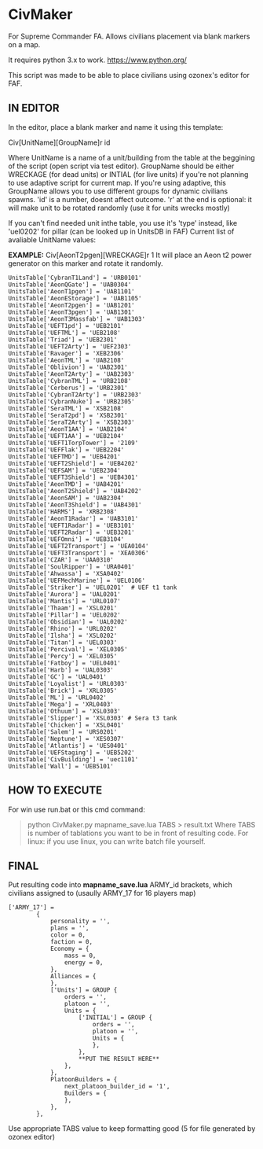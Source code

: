 # CivMaker
For Supreme Commander FA. Allows civilians placement via blank markers on a map.

It requires python 3.x to work. https://www.python.org/

This script was made to be able to place civilians using ozonex's editor for FAF.

## IN EDITOR

In the editor, place a blank marker and name it using this template:

Civ[UnitName][GroupName]r id

Where UnitName is a name of a unit/building from the table at the beggining of the script (open script via test editor).
GroupName should be either WRECKAGE (for dead units) or INTIAL (for live units) if you're not planning to use adaptive script for current map. If you're using adaptive, this GroupName allows you to use different groups for dynamic civilians spawns. 'id' is a number, doesnt affect outcome. 'r' at the end is optional: it will make unit to be rotated randomly (use it for units wrecks mostly)

If you can't find needed unit inthe table, you use it's 'type' instead, like 'uel0202' for pillar (can be looked up in UnitsDB in FAF)
Current list of avaliable UnitName values:

**EXAMPLE:** Civ[AeonT2pgen][WRECKAGE]r 1
It will place an Aeon t2 power generator on this marker and rotate it randomly.

```
UnitsTable['CybranT1Land'] = 'URB0101'
UnitsTable['AeonQGate'] = 'UAB0304'
UnitsTable['AeonT1pgen'] = 'UAB1101'
UnitsTable['AeonEStorage'] = 'UAB1105'
UnitsTable['AeonT2pgen'] = 'UAB1201'
UnitsTable['AeonT3pgen'] = 'UAB1301'
UnitsTable['AeonT3Massfab'] = 'UAB1303'
UnitsTable['UEFT1pd'] = 'UEB2101'
UnitsTable['UEFTML'] = 'UEB2108'
UnitsTable['Triad'] = 'UEB2301'
UnitsTable['UEFT2Arty'] = 'UEF2303'
UnitsTable['Ravager'] = 'XEB2306'
UnitsTable['AeonTML'] = 'UAB2108'
UnitsTable['Oblivion'] = 'UAB2301'
UnitsTable['AeonT2Arty'] = 'UAB2303'
UnitsTable['CybranTML'] = 'URB2108'
UnitsTable['Cerberus'] = 'URB2301'
UnitsTable['CybranT2Arty'] = 'URB2303'
UnitsTable['CybranNuke'] = 'URB2305'
UnitsTable['SeraTML'] = 'XSB2108'
UnitsTable['SeraT2pd'] = 'XSB2301'
UnitsTable['SeraT2Arty'] = 'XSB2303'
UnitsTable['AeonT1AA'] = 'UAB2104'
UnitsTable['UEFT1AA'] = 'UEB2104'
UnitsTable['UEFT1TorpTower'] = '2109'
UnitsTable['UEFFlak'] = 'UEB2204'
UnitsTable['UEFTMD'] = 'UEB4201'
UnitsTable['UEFT2Shield'] = 'UEB4202'
UnitsTable['UEFSAM'] = 'UEB2304'
UnitsTable['UEFT3Shield'] = 'UEB4301'
UnitsTable['AeonTMD'] = 'UAB4201'
UnitsTable['AeonT2Shield'] = 'UAB4202'
UnitsTable['AeonSAM'] = 'UAB2304'
UnitsTable['AeonT3Shield'] = 'UAB4301'
UnitsTable['HARMS'] = 'XRB2308'
UnitsTable['AeonT1Radar'] = 'UAB3101'
UnitsTable['UEFT1Radar'] = 'UEB3101'
UnitsTable['UEFT2Radar'] = 'UEB3201'
UnitsTable['UEFOmni'] = 'UEB3104'
UnitsTable['UEFT2Transport'] = 'UEA0104'
UnitsTable['UEFT3Transport'] = 'XEA0306'
UnitsTable['CZAR'] = 'UAA0310'
UnitsTable['SoulRipper'] = 'URA0401'
UnitsTable['Ahwassa'] = 'XSA0402'
UnitsTable['UEFMechMarine'] = 'UEL0106'
UnitsTable['Striker'] = 'UEL0201'  # UEF t1 tank
UnitsTable['Aurora'] = 'UAL0201'
UnitsTable['Mantis'] = 'URL0107'
UnitsTable['Thaam'] = 'XSL0201'
UnitsTable['Pillar'] = 'UEL0202'
UnitsTable['Obsidian'] = 'UAL0202'
UnitsTable['Rhino'] = 'URL0202'
UnitsTable['Ilsha'] = 'XSL0202'
UnitsTable['Titan'] = 'UEL0303'
UnitsTable['Percival'] = 'XEL0305'
UnitsTable['Percy'] = 'XEL0305'
UnitsTable['Fatboy'] = 'UEL0401'
UnitsTable['Harb'] = 'UAL0303'
UnitsTable['GC'] = 'UAL0401'
UnitsTable['Loyalist'] = 'URL0303'
UnitsTable['Brick'] = 'XRL0305'
UnitsTable['ML'] = 'URL0402'
UnitsTable['Mega'] = 'XRL0403'
UnitsTable['Othuum'] = 'XSL0303'
UnitsTable['Slipper'] = 'XSL0303' # Sera t3 tank
UnitsTable['Chicken'] = 'XSL0401'
UnitsTable['Salem'] = 'URS0201'
UnitsTable['Neptune'] = 'XES0307'
UnitsTable['Atlantis'] = 'UES0401'
UnitsTable['UEFStaging'] = 'UEB5202'
UnitsTable['CivBuilding'] = 'uec1101'
UnitsTable['Wall'] = 'UEB5101'
```
## HOW TO EXECUTE
For win use run.bat or this cmd command: 
>python CivMaker.py mapname_save.lua TABS > result.txt
Where TABS is number of tablations you want to be in front of resulting code.
For linux: if you use linux, you can write batch file yourself.

## FINAL
Put resulting code into **mapname_save.lua** ARMY_id brackets, which civilians assigned to (usaully ARMY_17 for 16 players map)
```
['ARMY_17'] = 
        {
            personality = '',
            plans = '',
            color = 0,
            faction = 0,
            Economy = {
                mass = 0,
                energy = 0,
            },
            Alliances = {
            },
            ['Units'] = GROUP {
                orders = '',
                platoon = '',
                Units = {
                    ['INITIAL'] = GROUP {
                        orders = '',
                        platoon = '',
                        Units = {
                        },
                    },
                    **PUT THE RESULT HERE**
                },
            },
            PlatoonBuilders = {
                next_platoon_builder_id = '1',
                Builders = {
                },
            },
        },
```
Use appropriate TABS value to keep formatting good (5 for file generated by ozonex editor)
